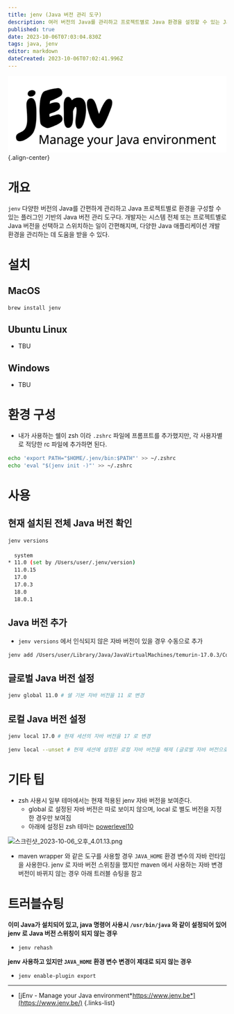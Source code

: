 ```yaml
---
title: jenv (Java 버전 관리 도구)
description: 여러 버전의 Java를 관리하고 프로젝트별로 Java 환경을 설정할 수 있는 Java 버전 관리 도구
published: true
date: 2023-10-06T07:03:04.830Z
tags: java, jenv
editor: markdown
dateCreated: 2023-10-06T07:02:41.996Z
---
```



![jenv_logo.png](/jenv_logo.png){.align-center}

# 개요

`jenv` 다양한 버전의 Java를 간편하게 관리하고 Java 프로젝트별로 환경을 구성할 수 있는 플러그인 기반의 Java 버전 관리 도구다. 개발자는 시스템 전체 또는 프로젝트별로 Java 버전을 선택하고 스위치하는 일이 간편해지며, 다양한 Java 애플리케이션 개발 환경을 관리하는 데 도움을 받을 수 있다.

# 설치

## MacOS

```bash
brew install jenv
```

## Ubuntu Linux

- TBU

## Windows

- TBU

# 환경 구성

- 내가 사용하는 쉘이 zsh 이라 `.zshrc` 파일에 프롬프트를 추가했지만, 각 사용자별로 적당한 rc 파일에 추가하면 된다.

```bash
echo 'export PATH="$HOME/.jenv/bin:$PATH"' >> ~/.zshrc
echo 'eval "$(jenv init -)"' >> ~/.zshrc
```

# 사용

## 현재 설치된 전체 Java 버전 확인

```bash
jenv versions

  system
* 11.0 (set by /Users/user/.jenv/version)
  11.0.15
  17.0
  17.0.3
  18.0
  18.0.1
```

## Java 버전 추가

- `jenv versions` 에서 인식되지 않은 자바 버전이 있을 경우 수동으로 추가

```bash
jenv add /Users/user/Library/Java/JavaVirtualMachines/temurin-17.0.3/Contents/Home/
```

## 글로벌 Java 버전 설정

```bash
jenv global 11.0 # 쉘 기본 자바 버전을 11 로 변경
```

## 로컬 Java 버전 설정

```bash
jenv local 17.0 # 현재 세션의 자바 버전을 17 로 변경
```

```bash
jenv local --unset # 현재 세션에 설정된 로컬 자바 버전을 해제 (글로벌 자바 버전으로 변경)
```

# 기타 팁

- zsh 사용시 일부 테마에서는 현재 적용된 jenv 자바 버전을 보여준다.
  - global 로 설정된 자바 버전은 따로 보이지 않으며, local 로 별도 버전을 지정한 경우만 보여짐 
  - 아래에 설정된 zsh 테마는 [powerlevel10](https://github.com/romkatv/powerlevel10k)
  
![스크린샷_2023-10-06_오후_4.01.13.png](/스크린샷_2023-10-06_오후_4.01.13.png)
  
- maven wrapper 와 같은 도구를 사용할 경우 `JAVA_HOME` 환경 변수의 자바 런타임을 사용한다. jenv 로 자바 버전 스위칭을 했지만 maven 에서 사용하는 자바 변경 버전이 바뀌지 않는 경우 아래 트러블 슈팅을 참고

# 트러블슈팅

**이미 Java가 설치되어 있고, java 명령어 사용시 `/usr/bin/java` 와 같이 설정되어 있어 jenv 로 Java 버전 스위칭이 되지 않는 경우**
- `jenv rehash`

**jenv 사용하고 있지만 `JAVA_HOME` 환경 변수 변경이 제대로 되지 않는 경우**
- `jenv enable-plugin export`

---

- [jEnv - Manage your Java environment*https://www.jenv.be*](https://www.jenv.be/)
{.links-list}
